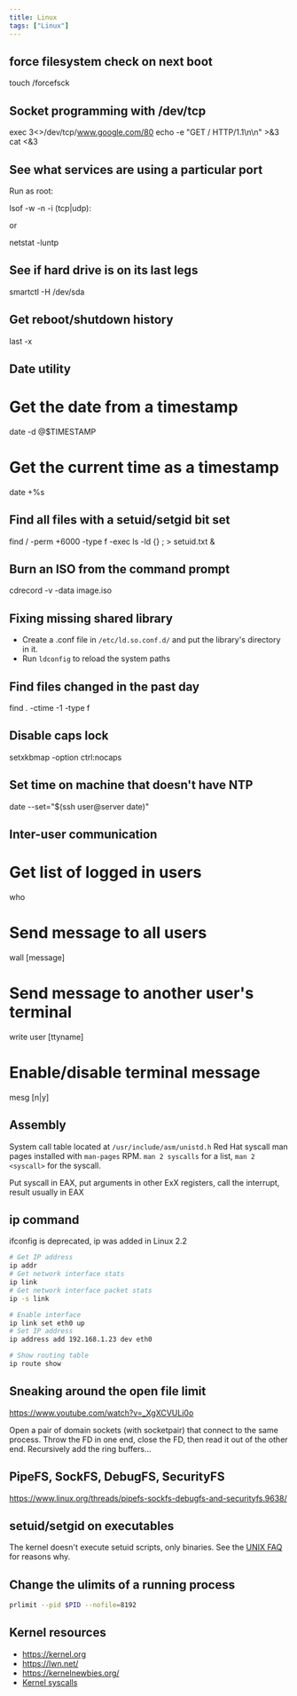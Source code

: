 ```yaml
---
title: Linux
tags: ["Linux"]
---
```


## force filesystem check on next boot


 touch /forcefsck

## Socket programming with /dev/tcp


 exec 3<>/dev/tcp/www.google.com/80
 echo -e "GET / HTTP/1.1\n\n" >&3
 cat <&3

## See what services are using a particular port
Run as root:



 lsof -w -n -i (tcp|udp):<port>

or



  netstat -luntp

## See if hard drive is on its last legs


 smartctl -H /dev/sda

## Get reboot/shutdown history


 last -x

## Date utility


 # Get the date from a timestamp
 date -d @$TIMESTAMP
 # Get the current time as a timestamp
 date +%s

## Find all files with a setuid/setgid bit set


 find / -perm +6000 -type f -exec ls -ld {} \; > setuid.txt &

## Burn an ISO from the command prompt


 cdrecord -v -data image.iso

## Fixing missing shared library

* Create a .conf file in `/etc/ld.so.conf.d/` and put the library's directory in it.
* Run `ldconfig` to reload the system paths

## Find files changed in the past day


 find . -ctime -1 -type f

## Disable caps lock


 setxkbmap -option ctrl:nocaps

## Set time on machine that doesn't have NTP


 date --set="$(ssh user@server date)"

## Inter-user communication


 # Get list of logged in users
 who
 # Send message to all users
 wall [message]
 # Send message to another user's terminal
 write user [ttyname]
 # Enable/disable terminal message
 mesg [n|y]

## Assembly
System call table located at ``/usr/include/asm/unistd.h``
Red Hat syscall man pages installed with ``man-pages`` RPM. ``man 2 syscalls`` for a list, ``man 2 <syscall>`` for the syscall.

Put syscall in EAX, put arguments in other ExX registers, call the interrupt, result usually in EAX

## ip command

ifconfig is deprecated, ip was added in Linux 2.2

```bash
# Get IP address
ip addr
# Get network interface stats
ip link
# Get network interface packet stats
ip -s link

# Enable interface
ip link set eth0 up
# Set IP address
ip address add 192.168.1.23 dev eth0

# Show routing table
ip route show
```

## Sneaking around the open file limit
<https://www.youtube.com/watch?v=_XgXCVULj0o>

Open a pair of domain sockets (with socketpair) that connect to the same
process. Throw the FD in one end, close the FD, then read it out of the other
end. Recursively add the ring buffers...

## PipeFS, SockFS, DebugFS, SecurityFS
<https://www.linux.org/threads/pipefs-sockfs-debugfs-and-securityfs.9638/>

## setuid/setgid on executables

The kernel doesn't execute setuid scripts, only binaries. See the [UNIX
FAQ](http://www.faqs.org/faqs/unix-faq/faq/part4/section-7.html) for reasons
why.

## Change the ulimits of a running process
```bash
prlimit --pid $PID --nofile=8192
```

## Kernel resources

* <https://kernel.org>
* <https://lwn.net/>
* <https://kernelnewbies.org/>
* [Kernel syscalls](https://syscalls.kernelgrok.com/)


